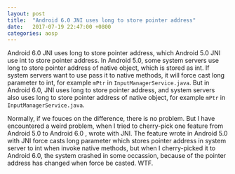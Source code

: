 ```yaml
---
layout: post
title:  "Android 6.0 JNI uses long to store pointer address"
date:   2017-07-19 22:47:00 +0800
categories: aosp
---
```


Android 6.0 JNI uses long to store pointer address, which Android 5.0 JNI use int to store pointer address. In Android 5.0, some system servers use long to store pointer address of native object, which is stored as int. If system servers want to use pass it to native methods, it will force cast long parameter to int, for example `mPtr` in `InputManagerService.java`. But in Android 6.0, JNI uses long to store pointer address, and system servers also uses long to store pointer address of native object, for example `mPtr` in `InputManagerService.java`. 

Normally, if we fouces on the difference, there is no problem. But I have encountered a weird problem, when I tried to cherry-pick one feature from Android 5.0 to Android 6.0 , wrote with JNI. The feature wrote in Android 5.0 with JNI force casts long parameter which stores pointer address in system server to int when invoke native methods, but when I cherry-picked it to Android 6.0, the system crashed in some occassion, because of the pointer address has changed when force be casted. WTF.
